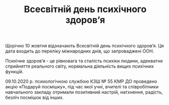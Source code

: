 ﻿---
title: Всесвітній день психічного здоров’я
---

Щорічно 10 жовтня відзначають Всесвітній день психічного здоров’я. Ця дата входить до переліку міжнародних днів, що запроваджені ООН.

Психічне здоров’я - це рівновага та сталість психіки людини, адекватне сприйняття реального світу, нормальна діяльність вищих психічних функцій.

09.10.2020 р. психологічною службою КЗШ № 55 КМР ДО проведено акцію «Подаруй посмішку», під час якої учні, вчителі та співробітники навчального закладу отримали позитивний настрій, натхнення, радість, безліч посмішок від інших.

<slideshow />
